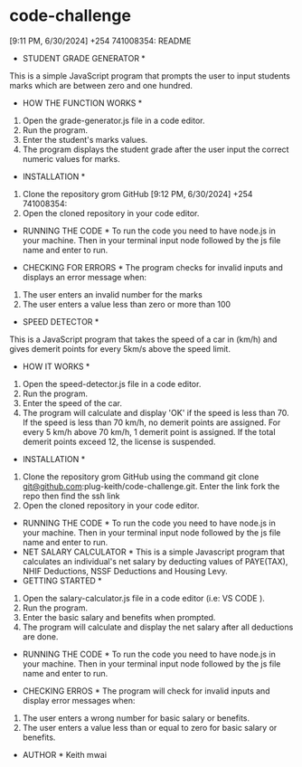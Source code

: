 # code-challenge
[9:11 PM, 6/30/2024] +254 741008354: README

* STUDENT GRADE GENERATOR *

This is a simple JavaScript program that prompts the user to input students marks which are between zero and one hundred.

* HOW THE FUNCTION WORKS *
1. Open the grade-generator.js file in a code editor.
2. Run the program.
3. Enter the student's marks values.
4. The program displays the student grade after the user input the correct numeric values for marks.
* INSTALLATION *
1. Clone the repository grom GitHub
[9:12 PM, 6/30/2024] +254 741008354: 
2. Open the cloned repository in your code editor.

* RUNNING THE CODE *
To run the code you need to have node.js in your machine. Then in your terminal input node followed by the js file name and enter to run.

* CHECKING FOR ERRORS *
The program checks for invalid inputs and displays an error message when:
1. The user enters an invalid number for the marks
2. The user enters a value less than zero or more than 100
* SPEED DETECTOR *

This is a JavaScript program that takes the speed of a car in (km/h) and gives demerit points for every 5km/s above the speed limit.

* HOW IT WORKS *
1. Open the speed-detector.js file in a code editor.
2. Run the program.
3. Enter the speed of the car.
4. The program will calculate and display 'OK' if the speed is less than 70. If the speed is less than 70 km/h, no demerit points are assigned. For every 5 km/h above 70 km/h, 1 demerit point is assigned. If the total demerit points exceed 12, the license is suspended.


* INSTALLATION *
1. Clone the repository grom GitHub using the command git clone git@github.com:plug-keith/code-challenge.git. Enter the link fork the repo then find the ssh link
2. Open the cloned repository in your code editor.

* RUNNING THE CODE *
To run the code you need to have node.js in your machine. Then in your terminal input node followed by the js file name and enter to run.
* NET SALARY CALCULATOR *
This is a simple Javascript program that calculates an individual's net salary by deducting values of PAYE(TAX), NHIF Deductions, NSSF Deductions and Housing Levy.
* GETTING STARTED *
1. Open the salary-calculator.js file in a code editor (i.e: VS CODE ).
2. Run the program.
3. Enter the basic salary and benefits when prompted.
4. The program will calculate and display the net salary after all deductions are done.
* RUNNING THE CODE *
To run the code you need to have node.js in your machine. Then in your terminal input node followed by the js file name and enter to run.

* CHECKING ERROS *
The program will check for invalid inputs and display error messages when:
1. The user enters a wrong number for basic salary or benefits.
2. The user enters a value less than or equal to zero for basic salary or benefits.
* AUTHOR *
Keith mwai
